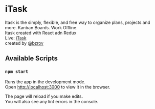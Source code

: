 
# iTask
Itask is the simply, flexible, and free way to organize plans, projects and more. Kanban Boards. Work Offline.
<br />
Itask created with React adn Redux
<br />
Live: [iTask](https://bzrov.github.io/itask/)
<br />
created by [@bzrov](mailto:bzrov@mail.ru)

## Available Scripts
### `npm start`

Runs the app in the development mode.<br />
Open [http://localhost:3000](http://localhost:3000) to view it in the browser.

The page will reload if you make edits.<br />
You will also see any lint errors in the console.



